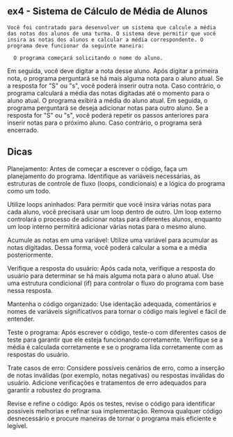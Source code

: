 ## ex4 - Sistema de Cálculo de Média de Alunos

    Você foi contratado para desenvolver um sistema que calcule a média das notas dos alunos de uma turma. O sistema deve permitir que você insira as notas dos alunos e calcular a média correspondente. O programa deve funcionar da seguinte maneira:

      O programa começará solicitando o nome do aluno.
  Em seguida, você deve digitar a nota desse aluno.
      Após digitar a primeira nota, o programa perguntará se há mais alguma nota para o aluno atual. Se a resposta for "S" ou "s", você poderá inserir outra nota. Caso contrário, o programa calculará a média das notas digitadas até o momento para o aluno atual.
      O programa exibirá a média do aluno atual.
      Em seguida, o programa perguntará se deseja adicionar notas para outro aluno. Se a resposta for "S" ou "s", você poderá repetir os passos anteriores para inserir notas para o próximo aluno. Caso contrário, o programa será encerrado.

## Dicas

  Planejamento: Antes de começar a escrever o código, faça um planejamento do programa. Identifique as variáveis necessárias, as estruturas de controle de fluxo (loops, condicionais) e a lógica do programa como um todo.

  Utilize loops aninhados: Para permitir que você insira várias notas para cada aluno, você precisará usar um loop dentro de outro. Um loop externo controlará o processo de adicionar notas para diferentes alunos, enquanto um loop interno permitirá adicionar várias notas para o mesmo aluno.

  Acumule as notas em uma variável: Utilize uma variável para acumular as notas digitadas. Dessa forma, você poderá calcular a soma e a média posteriormente.

  Verifique a resposta do usuário: Após cada nota, verifique a resposta do usuário para determinar se há mais alguma nota para o aluno atual. Use uma estrutura condicional (if) para controlar o fluxo do programa com base nessa resposta.

  Mantenha o código organizado: Use identação adequada, comentários e nomes de variáveis significativos para tornar o código mais legível e fácil de entender.

  Teste o programa: Após escrever o código, teste-o com diferentes casos de teste para garantir que ele esteja funcionando corretamente. Verifique se a média é calculada corretamente e se o programa lida corretamente com as respostas do usuário.

  Trate casos de erro: Considere possíveis cenários de erro, como a inserção de notas inválidas (por exemplo, notas negativas) ou respostas inválidas do usuário. Adicione verificações e tratamentos de erro adequados para garantir a robustez do programa.

  Revise e refine o código: Após os testes, revise o código para identificar possíveis melhorias e refinar sua implementação. Remova qualquer código desnecessário e procure maneiras de tornar o programa mais eficiente e legível.


  
